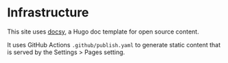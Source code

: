 # Infrastructure

This site uses [docsy](https://github.com/google/docsy), a Hugo doc template for open source content. 

It uses GitHub Actions `.github/publish.yaml` to generate static content that is served by the Settings > Pages setting. 